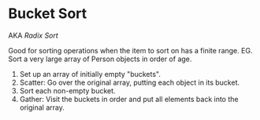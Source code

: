 # Bucket Sort
AKA *Radix Sort* 

Good for sorting operations when the item to sort on has a finite range. EG. Sort a very large array of Person objects in order of age. 

1. Set up an array of initially empty "buckets".
2. Scatter: Go over the original array, putting each object in its bucket.
3. Sort each non-empty bucket.
4. Gather: Visit the buckets in order and put all elements back into the original array.

